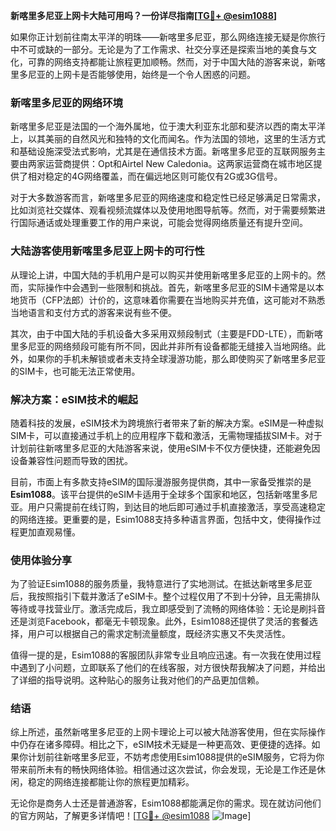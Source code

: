 **新喀里多尼亚上网卡大陆可用吗？一份详尽指南[[TG💪+ @esim1088](https://t.me/s/esim1088)]**

如果你正计划前往南太平洋的明珠——新喀里多尼亚，那么网络连接无疑是你旅行中不可或缺的一部分。无论是为了工作需求、社交分享还是探索当地的美食与文化，可靠的网络支持都能让旅程更加顺畅。然而，对于中国大陆的游客来说，新喀里多尼亚的上网卡是否能够使用，始终是一个令人困惑的问题。

### 新喀里多尼亚的网络环境

新喀里多尼亚是法国的一个海外属地，位于澳大利亚东北部和斐济以西的南太平洋上，以其美丽的自然风光和独特的文化而闻名。作为法国的领地，这里的生活方式和基础设施深受法式影响，尤其是在通信技术方面。新喀里多尼亚的互联网服务主要由两家运营商提供：Opt和Airtel New Caledonia。这两家运营商在城市地区提供了相对稳定的4G网络覆盖，而在偏远地区则可能仅有2G或3G信号。

对于大多数游客而言，新喀里多尼亚的网络速度和稳定性已经足够满足日常需求，比如浏览社交媒体、观看视频流媒体以及使用地图导航等。然而，对于需要频繁进行国际通话或处理重要工作的用户来说，可能会觉得网络质量还有提升空间。

### 大陆游客使用新喀里多尼亚上网卡的可行性

从理论上讲，中国大陆的手机用户是可以购买并使用新喀里多尼亚的上网卡的。然而，实际操作中会遇到一些限制和挑战。首先，新喀里多尼亚的SIM卡通常是以本地货币（CFP法郎）计价的，这意味着你需要在当地购买并充值，这可能对不熟悉当地语言和支付方式的游客来说有些不便。

其次，由于中国大陆的手机设备大多采用双频段制式（主要是FDD-LTE），而新喀里多尼亚的网络频段可能有所不同，因此并非所有设备都能无缝接入当地网络。此外，如果你的手机未解锁或者未支持全球漫游功能，那么即使购买了新喀里多尼亚的SIM卡，也可能无法正常使用。

### 解决方案：eSIM技术的崛起

随着科技的发展，eSIM技术为跨境旅行者带来了新的解决方案。eSIM是一种虚拟SIM卡，可以直接通过手机上的应用程序下载和激活，无需物理插拔SIM卡。对于计划前往新喀里多尼亚的大陆游客来说，使用eSIM卡不仅方便快捷，还能避免因设备兼容性问题而导致的困扰。

目前，市面上有多款支持eSIM的国际漫游服务提供商，其中一家备受推崇的是**Esim1088**。该平台提供的eSIM卡适用于全球多个国家和地区，包括新喀里多尼亚。用户只需提前在线订购，到达目的地后即可通过手机直接激活，享受高速稳定的网络连接。更重要的是，Esim1088支持多种语言界面，包括中文，使得操作过程更加直观易懂。

### 使用体验分享

为了验证Esim1088的服务质量，我特意进行了实地测试。在抵达新喀里多尼亚后，我按照指引下载并激活了eSIM卡。整个过程仅用了不到十分钟，且无需排队等待或寻找营业厅。激活完成后，我立即感受到了流畅的网络体验：无论是刷抖音还是浏览Facebook，都毫无卡顿现象。此外，Esim1088还提供了灵活的套餐选择，用户可以根据自己的需求定制流量额度，既经济实惠又不失灵活性。

值得一提的是，Esim1088的客服团队非常专业且响应迅速。有一次我在使用过程中遇到了小问题，立即联系了他们的在线客服，对方很快帮我解决了问题，并给出了详细的指导说明。这种贴心的服务让我对他们的产品更加信赖。

### 结语

综上所述，虽然新喀里多尼亚的上网卡理论上可以被大陆游客使用，但在实际操作中仍存在诸多障碍。相比之下，eSIM技术无疑是一种更高效、更便捷的选择。如果你计划前往新喀里多尼亚，不妨考虑使用Esim1088提供的eSIM服务，它将为你带来前所未有的畅快网络体验。相信通过这次尝试，你会发现，无论是工作还是休闲，稳定的网络连接都能让你的旅程更加精彩。

无论你是商务人士还是普通游客，Esim1088都能满足你的需求。现在就访问他们的官方网站，了解更多详情吧！[[TG💪+ @esim1088](https://t.me/s/esim1088) ![Image](https://i.postimg.cc/4NQfJmqS/Snipaste-2025-05-13-00-14-12.png)]